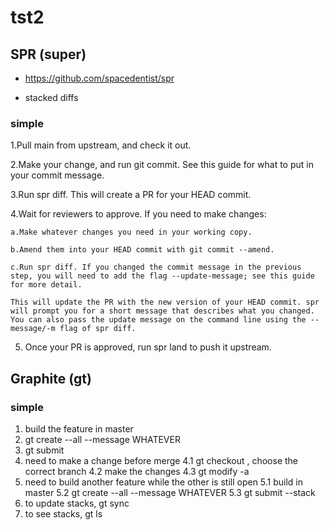 # tst2

## SPR (super)

- <https://github.com/spacedentist/spr>

- stacked diffs

### simple

1.Pull main from upstream, and check it out.

2.Make your change, and run git commit. See this guide for what to put in your commit message.

3.Run spr diff. This will create a PR for your HEAD commit.

4.Wait for reviewers to approve. If you need to make changes:

    a.Make whatever changes you need in your working copy.

    b.Amend them into your HEAD commit with git commit --amend.

    c.Run spr diff. If you changed the commit message in the previous step, you will need to add the flag --update-message; see this guide for more detail.

    This will update the PR with the new version of your HEAD commit. spr will prompt you for a short message that describes what you changed. You can also pass the update message on the command line using the --message/-m flag of spr diff.

5. Once your PR is approved, run spr land to push it upstream.

## Graphite (gt)

### simple

1. build the feature in master
2. gt create --all --message WHATEVER
3. gt submit
4. need to make a change before merge
    4.1 gt checkout , choose the correct branch
    4.2 make the changes
    4.3 gt modify -a
5. need to build another feature while the other is still open
    5.1 build in master
    5.2 gt create --all --message WHATEVER
    5.3 gt submit --stack
6. to update stacks, gt sync
7. to see stacks, gt ls
